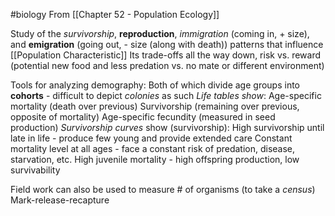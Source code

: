 #biology 
From [[Chapter 52 - Population Ecology]]

Study of the *survivorship*, **reproduction**, *immigration* (coming in, + size), and **emigration** (going out, - size (along with death)) patterns that influence [[Population Characteristic]]
	Its trade-offs all the way down, risk vs. reward (potential new food and less predation vs. no mate or different environment)

Tools for analyzing demography:
Both of which divide age groups into **cohorts** - difficult to depict *colonies* as such
	*Life tables show*:
		Age-specific mortality (death over previous)
		Survivorship (remaining over previous, opposite of mortality)
		Age-specific fecundity (measured in seed production)
	*Survivorship curves* show (survivorship):
		High survivorship until late in life - produce few young and provide extended care
		Constant mortality level at all ages - face a constant risk of predation, disease, starvation, etc.
		High juvenile mortality - high offspring production, low survivability

Field work can also be used to measure # of organisms (to take a *census*)
	Mark-release-recapture